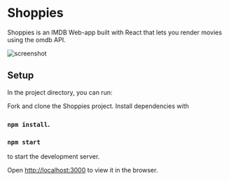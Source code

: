 # Shoppies

Shoppies is an IMDB Web-app built with React that lets you render movies using the omdb API. 

![screenshot](https://user-images.githubusercontent.com/59522575/117356304-93494980-ae81-11eb-9c0e-89c308baee3d.gif)


## Setup

In the project directory, you can run:

Fork and clone the Shoppies project.
Install dependencies with 

### `npm install`.

### `npm start`

to start the development server.


Open [http://localhost:3000](http://localhost:3000) to view it in the browser.


